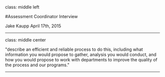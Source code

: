 class: middle left

#Assessment Coordinator Interview

Jake Kaupp
April 17th, 2015

---

class: middle center

"describe an efficient and reliable process to do this, including what information you would propose to gather, analysis you would conduct, and how you would propose to work with departments to improve the quality of the process and our programs."

---

